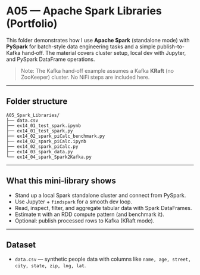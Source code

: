 # A05 — Apache Spark Libraries (Portfolio)

This folder demonstrates how I use **Apache Spark** (standalone mode) with **PySpark** for batch-style data engineering tasks and a simple publish-to-Kafka hand‑off. The material covers cluster setup, local dev with Jupyter, and PySpark DataFrame operations.

> Note: The Kafka hand‑off example assumes a Kafka **KRaft** (no ZooKeeper) cluster. No NiFi steps are included here.

---

## Folder structure

```
A05_Spark_Libraries/
├── data.csv
├── ex14_01_test_spark.ipynb
├── ex14_01_test_spark.py
├── ex14_02_spark_piCalc_benchmark.py
├── ex14_02_spark_piCalc.ipynb
├── ex14_02_spark_piCalc.py
├── ex14_03_spark_data.py
└── ex14_04_spark_Spark2Kafka.py
```

---

## What this mini‑library shows

- Stand up a local Spark standalone cluster and connect from PySpark.
- Use Jupyter + `findspark` for a smooth dev loop.
- Read, inspect, filter, and aggregate tabular data with Spark DataFrames.
- Estimate π with an RDD compute pattern (and benchmark it).
- Optional: publish processed rows to Kafka (KRaft mode).

---

## Dataset

- `data.csv` — synthetic people data with columns like `name, age, street, city, state, zip, lng, lat`.
